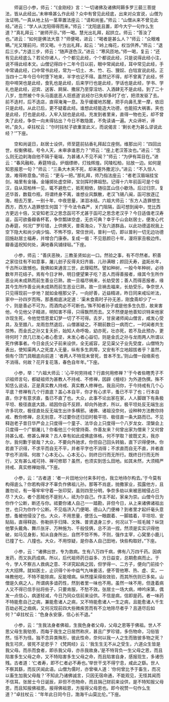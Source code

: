 <!-- { "loadSidebar": true } -->
　　师诞日小参，师云：“《金刚经》言：‘一切诸佛及诸佛阿耨多罗三藐三菩提法，皆从此经出。’未审唤甚么作此经？众中有曾见此经底，出来对众宣说，山僧为汝证明。”一真从地上拈一茎草置法座云：“请和尚鉴。”师云：“山僧从来不曾见此经。”进云：“学人从沈阳得得而来。”师云：“沈阳底且置，即今大宁一句作么生道？”真礼拜云：“谢师开示。”师一喝。慧光出礼拜，起拱立。师云：“答汝了也。”进云：“如何是佛法大意？”师便喝，进云：“喝者是甚么人？”师云：“众眼难瞒。”光又理前问，师又喝。十方出礼拜，起云：“岭上梅花，权当供养。”师云：“退后三步。”方退三步，师云：“随声逐色汉。”进云：“寒风匝地。”师一喝，复云：“还有见此经底么？若论你诸人，个个都见此经，个个都说此经，只是说得此经小注，说不得此经本文。山僧记得四十二年今日以前，眼中常闻此经，耳中常见此经，手中常诵此经，口中常书此经，常为一切土、木、竹、石、狸奴、白牯宣说此经。正当四十二年今日今时堕下地来，半字也记不得。虽然记不得，却不曾离了此经，怀抱中啼哭也是此经，食乳也是此经，后来学行也是此经，学话也是此经，学书、学礼也是此经，迎宾、送客、屙屎、撒尿乃至穿淫坊、入酒肆无不是此经。到了二十八岁，忽然被个牛头马面底恶人诳惑道‘此经尔已失却多时了也’，把须发驱了去。前不迭村，后不迭店，直得淹淹一息。及乎缓缓地苏醒，把手向鼻孔里一摩，依旧只是此经。从此已后，更不疑着此经。谁想此经能造大功德，也能招大祸害。夹也是此经，打也是此经，入牢入狱也是此经。充发到者里来，直得一物也无，却不曾失了此经，争奈一向未得拈出？今日不敢隐匿，不免读诵一遍。大众谛听，谛听。”良久，卓拄杖云：“尔时拄杖子欲重宣此义，而说偈言：‘剩长老为甚么谬说此经？’”下座。

　　空和尚诞日，赵居士设供，师至筵前拈香礼拜起立座侧。维那出问：“四回出世，权衡佛祖，号令人天，未审承谁恩力？”师云：“座上老汉答汝也。”进云：“恁么则无边刹海自他不隔于毫端，为甚诸人不见不闻？”师云：“为伊有耳目在。”进云：“春风融和，寿筵特设。炉烟缥缈，灯烛辉煌。冈陵松柏，拈放一边。如何是知恩报恩一句？”师云：“三条大木夹不死，却来塞外撒泥沙。”进云：“不入惊人浪，难得称意鱼。”师云：“更与一把。”那礼拜，师乃指法座云：“者老汉眉端挂宝剑，袖里有金锤。金锤掷处虚空碎，宝剑挥时佛祖愁。记得十六年前函可是个俗汉，自从双柏林一见，辄不避危亡，抵死相依，随往匡山住小歇场。后过归宗，复还华首，数载巾瓶，将谓终身不离，谁想业风飘散，老汉飞锡八闽，函可放逐辽海，相去万里，一别十年，中夜思量，涕泪冰结。六祖大师云：‘东方人造罪想生西方，西方人造罪想生何国？’于今法令森严，关门阻隔，函可想到闽中，觉比西方更远十倍，又安知老汉之思念函可不尤甚于函可之思念老汉乎？今日适值老汉寿诞，函可欲备瓣香杯茗，争奈瓢钵空虚，无衣可典？幸于千山会赵居士，便发心代办寿筵，何况广罗珍错，上供佛天，普斋海众，下及六道群品，以此功德遥祝我上空下隐大和尚少病少恼、不怖不惊，常住世间，普利一切，即以普利一切无边功德回施赵居士福寿，并增合门康泰。复成一偈：不见慈颜已十年，漫将家丑极边传。瓣香遥祝知何处，满地春风铺绿毡。”下座。

　　小参，师云：“善庆恶殃，三教圣贤如出一口。然验之事，有不尽然者。积善之家往往有不如意事，屠儿刽子反得夫妇齐眉、儿孙满眼；颜回夭寿，盗跖长年，千古所以致憾也。我佛如来通言三世，此理昭然。譬如种树，一般今年种树，必待数年开花结子。焉有今日才种，明日便望果子吃？恶人而得善报者，缘其今生所作恶业尚未成熟而前生善业已熟，故一旦福尽祸来，长劫受苦；善人而得恶报者，缘其今生所作善业尚未成熟而前生恶业已熟，故一旦祸去福来，长劫受乐，争奈世人只见得现前一步地？就如金檀那父子，一向好善，近益精进，昨日同来戒坛听法，家中一孙四岁而殇，那愚痴底决定道：‘渠未食斋时子孙无恙，刚食斋却少了一个，则是善必不可为，而酒肉必不可断也。’殊不知者孙子或是他多生仇怨，故来害他，今见他父子精进，明知害不得，只得飘然而去。又不然便是他善知识特来他家诈现生死，令他觉悟恩爱幻梦一切了不可得。去岁，甘泉诸师闻山僧言，咸发心受具，及至腊八，龙雨忽然退后，山僧甚疑之。不期前数日一病而亡，一时闻者共生惊怖，而金氏之孙又复夭折，始知人命呼吸，幼亦死，壮亦死，若不及此预办，更待何时？庶几已发心者心愈坚，未发心者心益切，则是金氏之孙与龙雨两人所谓以死作佛事者。今日金氏父子前来设供，全无戚容，足见渠父子业先受度，山僧特为表出，使知渠两人之死度人无量，纵有多生夙障，又安有不立地超拔者乎？虽然，倘有个顶门具眼底向前道：‘者两人不特现未曾死，昔本不生。’则山僧一段络索也不消得。何故？花开复花落，春色自年年。”下座。

　　小参，举：“六祖大师云：‘心平何劳持戒？行直何用修禅？’于今者些瞎秃子不识祖师言句，都疑祖师为甚教人不持戒、不修禅，因辟《檀经》为外道伪撰。殊不知恁么说话，正是真实教人持戒、真实教人修禅也。我且问你，于今持戒有几个心平底？修禅有几个行直底？盖心本自平，你才有心求平，蚤已不平了也；行本自直，你才有意求直，蚤已不直了也。大众，此事不论出家在家，人人脚跟下有条极平坦、极径直底大路，祗因你自不反顾，却向外驰求，所以，极平坦处反无端生出许多坑坎，极径直处反无端生出许多横邪。诸佛、诸祖没奈何，设种种方法教你持戒、教你修禅，总无别意，不过要你还归旧时极平坦、极径直一条大路而已。不见释迦老子昔日华严会上只度得一个童子、法华会上只度得一个八岁龙女、涅槃会上只度得一个广额屠儿？你看他三个何曾持斋、作善友来？何曾出家为僧来？又何曾持甚么戒、修甚么禅来？古人幸有如此成佛底体格，何不学取？彼既丈夫，我亦尔，我何歉于彼哉？大众，不要向外驰求，你但自己回头转脑，直下识得便休。你若直下识得，不求平而自无不平，并者平字也不消得；不求直而自无不直，并者直字也不消得。何故？心本无心。心本无心，则终日行而无所行。既终日行而无所行，又有甚么戒可持、禅可修耶？虽然，也须实到恁么田地。如其未然，大须精严持戒、真实修禅始得。”下座。

　　小参，云：“古者道：‘者一片田地分付来多时也，我立地待尔构去。’于今莫有构得底么？你若构得才不辜负作佛祖儿孙。那等不肖底，抛撒家业，孤露他方，且置勿论，有一等牢牢守着一张印契，虽则四至分明，争奈多劫以来被恶贼侵占已尽？大众，者个恶贼也不是别人，祗为尔自己。作主不起，家亲为崇。山僧今日为你作个公断，断还与你。祗要你诸人自己一一踏勘，非但今日，从上来诸佛诸祖出世，也只为你作个公断。不见临济入门便喝、德山入门便棒？到者里才起纤毫头意想，蚤被他侵没了也。大众，不用思量，便恁么一眼觑着、一脚踏着，平坦坦、安贴贴，直得释迦、弥勒拱手归降、文殊、普贤退身三步，何况以下一班毛贼？纵饶他擎头戴角、舞爪张牙、万种施为、千般伎俩，总不消一捏。然须是实实识得他破，如马见身影，知从自身所出，自然不惊不怖，不则，强作主宰，心窝里小鹿儿已撞了七、八撞也。大众，不用惊疑，是你各人自己田地，快些构取好。”下座。

　　小参，云：“诸佛出世，专为救病。生有八万四千病，佛有八万四千药。因病发药，而又执药成病，所以，后代祖师药日益多、方日益变，总期愈病而止。于今，学人不察古人救病之意、不详究起病之因，但学得一、二方子，便向门前挂个大大招牌。就如医士，止识得个补中益气九味姜活，便不管他寒、热、虚、实，一味教他吃，不特不能除病，反能增病。纵然撞采得些效验，而其所伤则已多矣。山僧是久病之人，所谓病多谙药性，然到者里一味也不用。虽然一味不用，但逢着病人又不得已信手拈将些子，只要肯服，不愁不效。张居士一场大病，呻吟床第，偶发一点信心，病遂轻减，今日乃同众信前来设供。不信是病，信即是药。者一味药不特能愈自己之病，兼能愈诸人之病，又不特能愈诸人一生之病，且能愈诸人千生百劫必死之痼病，又何况现前四大些微疾苦而有不立地除尽者乎？且道尽后如何？”卓拄杖云：“色身永安康，信心长不退。”

　　小参，云：“生我法身者佛祖，生我色身者父母，父母之恩等于佛祖。世人不思父母生我劬劳，而每于我生之日居然称庆，甚且广罗珍错，多伤物命，习俗皆然，恬不为怪。独不念异类殊形，彼此性命，奈何以我一人之生而致彼多物之死？我生可庆，彼死不足悲乎？《梵网经》云：‘我生生无不从之受生，六道众生皆是我父母。而杀而食者，即杀我父母，亦杀我故身。’是不特背负一生父母之恩，而且陷害多生父母之命，又不特陷害多生父母之命，而且陷害自身，感报现生，多诸伤残。古者道：‘仁者寿，即不仁者必不寿也。’举世干戈不得宁息，咸此之繇。世人不察其繇，而反厌闻此语。山僧为儒时，亦曾嗔人道：‘你何曾比予于畜生，而况以畜生加我父母哉？’不知此乃诸佛诚言，只因无宿命通，不能观见，无怪其闻而不信耳。张居士今日诞辰，非但不伤物命，而且捐己财前来设供，是不特知报父母恩，而且知报佛祖恩。报得佛祖恩，方报得父母恩也。即今祝赞一句作么生道？”卓拄杖云：“年年此日同今日，渤海千山莫比伦。”下座。

